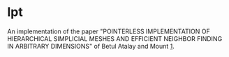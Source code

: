 lpt
===

An implementation of the paper 
"POINTERLESS IMPLEMENTATION OF  HIERARCHICAL SIMPLICIAL MESHES AND  EFFICIENT NEIGHBOR FINDING IN ARBITRARY DIMENSIONS"
of Betul Atalay and Mount [1][paper].

[paper]: https://www.cs.umd.edu/~mount/Papers/ijcga-simplex.pdf
